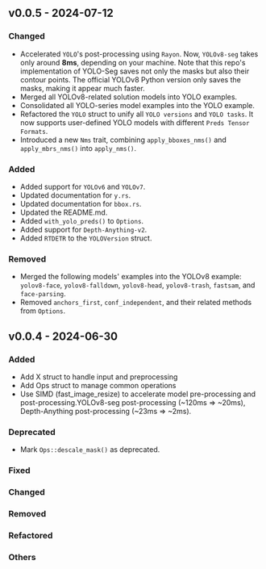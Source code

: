 ## v0.0.5 - 2024-07-12

### Changed

- Accelerated `YOLO`'s post-processing using `Rayon`. Now, `YOLOv8-seg` takes only around **8ms**, depending on your machine. Note that this repo's implementation of YOLO-Seg saves not only the masks but also their contour points. The official YOLOv8 Python version only saves the masks, making it appear much faster.
- Merged all YOLOv8-related solution models into YOLO examples.
- Consolidated all YOLO-series model examples into the YOLO example.
- Refactored the `YOLO` struct to unify all `YOLO versions` and `YOLO tasks`. It now supports user-defined YOLO models with different `Preds Tensor Formats`.
- Introduced a new `Nms` trait, combining `apply_bboxes_nms()` and `apply_mbrs_nms()` into `apply_nms()`.

### Added

- Added support for `YOLOv6` and `YOLOv7`.
- Updated documentation for `y.rs`.
- Updated documentation for `bbox.rs`.
- Updated the README.md.
- Added `with_yolo_preds()` to `Options`.
- Added support for `Depth-Anything-v2`.
- Added `RTDETR` to the `YOLOVersion` struct.

### Removed

- Merged the following models' examples into the YOLOv8 example: `yolov8-face`, `yolov8-falldown`, `yolov8-head`, `yolov8-trash`, `fastsam`, and `face-parsing`.
- Removed `anchors_first`, `conf_independent`, and their related methods from `Options`.


## v0.0.4 - 2024-06-30

### Added

- Add X struct to handle input and preprocessing
- Add Ops struct to manage common operations
- Use SIMD (fast_image_resize) to accelerate model pre-processing and post-processing.YOLOv8-seg post-processing (~120ms => ~20ms), Depth-Anything post-processing (~23ms => ~2ms).

### Deprecated

- Mark `Ops::descale_mask()` as deprecated.

### Fixed

### Changed

### Removed

### Refactored

### Others
